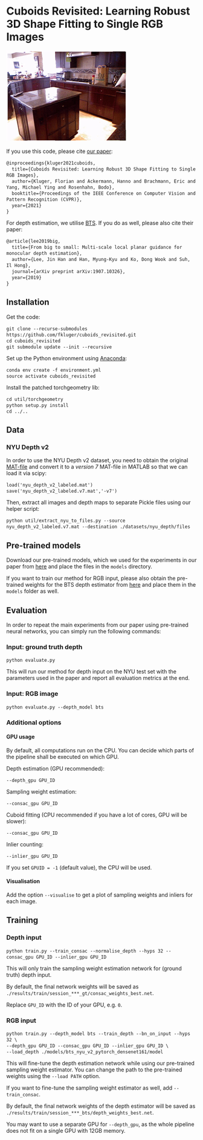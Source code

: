 # Cuboids Revisited: Learning Robust 3D Shape Fitting to Single RGB Images
![Example](assets/animation1.gif)


If you use this code, please cite [our paper](https://arxiv.org/):
```
@inproceedings{kluger2021cuboids,
  title={Cuboids Revisited: Learning Robust 3D Shape Fitting to Single RGB Images},
  author={Kluger, Florian and Ackermann, Hanno and Brachmann, Eric and Yang, Michael Ying and Rosenhahn, Bodo},
  booktitle={Proceedings of the IEEE Conference on Computer Vision and Pattern Recognition (CVPR)},
  year={2021}
}
```

For depth estimation, we utilise [BTS](https://github.com/cogaplex-bts/bts). If you do as well, please also cite their paper:
```
@article{lee2019big,
  title={From big to small: Multi-scale local planar guidance for monocular depth estimation},
  author={Lee, Jin Han and Han, Myung-Kyu and Ko, Dong Wook and Suh, Il Hong},
  journal={arXiv preprint arXiv:1907.10326},
  year={2019}
}
```


## Installation
Get the code:
```
git clone --recurse-submodules https://github.com/fkluger/cuboids_revisited.git
cd cuboids_revisited
git submodule update --init --recursive
```

Set up the Python environment using [Anaconda](https://www.anaconda.com/): 
```
conda env create -f environment.yml
source activate cuboids_revisited
```

Install the patched torchgeometry lib:
```
cd util/torchgeometry
python setup.py install
cd ../..
```


## Data
### NYU Depth v2
In order to use the NYU Depth v2 dataset, you need to obtain the original 
[MAT-file](http://horatio.cs.nyu.edu/mit/silberman/nyu_depth_v2/nyu_depth_v2_labeled.mat) and convert it to a 
*version 7* MAT-file in MATLAB so that we can load it via scipy:
```
load('nyu_depth_v2_labeled.mat')
save('nyu_depth_v2_labeled.v7.mat','-v7')
```

Then, extract all images and depth maps to separate Pickle files using our helper script:
```
python util/extract_nyu_to_files.py --source nyu_depth_v2_labeled.v7.mat --destination ./datasets/nyu_depth/files
```

## Pre-trained models
Download our pre-trained models, which we used for the experiments in our paper from 
[here](https://cloud.tnt.uni-hannover.de/index.php/s/IQpHzrxFs2ZJXBE) and place the files in the `models` directory.

If you want to train our method for RGB input, please also obtain the pre-trained weights for the BTS depth estimator 
from [here](https://cogaplex-bts.s3.ap-northeast-2.amazonaws.com/bts_nyu_v2_pytorch_densenet161.zip) and place them in
the `models` folder as well.

## Evaluation
In order to repeat the main experiments from our paper using pre-trained neural networks, you can simply run the following commands:

### Input: ground truth depth
```
python evaluate.py 
```
This will run our method for depth input on the NYU test set with the parameters used in the paper and report all 
evaluation metrics at the end.

### Input: RGB image
```
python evaluate.py --depth_model bts 
```

### Additional options
#### GPU usage
By default, all computations run on the CPU. You can decide which parts of the pipeline shall be executed on which GPU.

Depth estimation (GPU recommended):
```
--depth_gpu GPU_ID
```

Sampling weight estimation:
```
--consac_gpu GPU_ID
```

Cuboid fitting (CPU recommended if you have a lot of cores, GPU will be slower):
```
--consac_gpu GPU_ID
```

Inlier counting:
```
--inlier_gpu GPU_ID
```

If you set `GPUID = -1` (default value), the CPU will be used.

#### Visualisation

Add the option `--visualise` to get a plot of sampling weights and inliers for each image.

## Training
### Depth input
```
python train.py --train_consac --normalise_depth --hyps 32 --consac_gpu GPU_ID --inlier_gpu GPU_ID
```
This will only train the sampling weight estimation network for (ground truth) depth input. 

By default, the final network weights will be saved as `./results/train/session_***_gt/consac_weights_best.net`. 

Replace `GPU_ID` with the ID of your GPU, e.g. `0`. 

### RGB input
```
python train.py --depth_model bts --train_depth --bn_on_input --hyps 32 \
--depth_gpu GPU_ID --consac_gpu GPU_ID --inlier_gpu GPU_ID \
--load_depth ./models/bts_nyu_v2_pytorch_densenet161/model 
```
This will fine-tune the depth estimation network while using our pre-trained sampling weight estimator. 
You can change the path to the pre-trained weights using the `--load PATH` option.

If you want to fine-tune the sampling weight estimator as well, add `--train_consac`. 

By default, the final network weights of the depth estimator will be saved as `./results/train/session_***_bts/depth_weights_best.net`.

You may want to use a separate GPU for `--depth_gpu`, as the whole pipeline does not fit on a single GPU with 12GB memory. 
